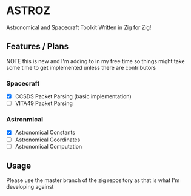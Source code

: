 # ASTROZ

Astronomical and Spacecraft Toolkit Written in Zig for Zig!  

## Features / Plans

NOTE this is new and I'm adding to in my free time so things might take some time to get implemented unless there are contributors

### Spacecraft

- [x] CCSDS Packet Parsing (basic implementation)
- [ ] VITA49 Packet Parsing

### Astronmical

- [x] Astronomical Constants
- [ ] Astronomical Coordinates
- [ ] Astronomical Computation

## Usage

Please use the master branch of the zig repository as that is what I'm developing against
